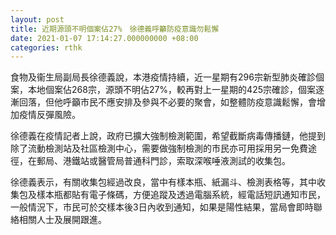 ```yaml
---
layout: post
title: 近期源頭不明個案佔27%　徐德義呼籲防疫意識勿鬆懈
date: 2021-01-07 17:14:27.000000000 +08:00
categories: rthk
---
```


食物及衞生局副局長徐德義說，本港疫情持續，近一星期有296宗新型肺炎確診個案，本地個案佔268宗，源頭不明佔27%，較再對上一星期的425宗確診，個案逐漸回落，但他呼籲市民不應安排及參與不必要的聚會，如整體防疫意識鬆懈，會增加疫情反彈風險。

徐德義在疫情記者上說，政府已擴大強制檢測範圍，希望截斷病毒傳播鏈，他提到除了流動檢測站及社區檢測中心，需要做強制檢測的市民亦可用採用另一免費途徑，在郵局、港鐵站或醫管局普通科門診，索取深喉唾液測試的收集包。

徐德義表示，有關收集包經過改良，當中有樣本瓶、紙漏斗、檢測表格等，其中收集包及樣本瓶都貼有電子條碼，方便追蹤及透過電腦系統，經電話短訊通知市民，一般情況下，市民可於交樣本後3日內收到通知，如果是陽性結果，當局會即時聯絡相關人士及展開跟進。
